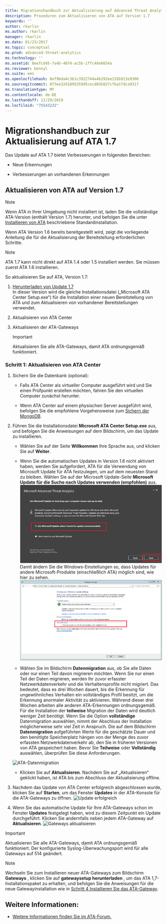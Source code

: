 ```yaml
---
title: Migrationshandbuch zur Aktualisierung auf Advanced Threat Analytics 1.7 | Microsoft-Dokumentation
description: Prozeduren zum Aktualisieren von ATA auf Version 1.7
keywords: ''
author: rkarlin
ms.author: rkarlin
manager: rkarlin
ms.date: 01/23/2017
ms.topic: conceptual
ms.prod: advanced-threat-analytics
ms.technology: ''
ms.assetid: 8eefcd45-7a4b-4074-ac5b-1ffc48e6654a
ms.reviewer: bennyl
ms.suite: ems
ms.openlocfilehash: 8ef9bda4c3b1c3922744a4b292ee135b913e9306
ms.sourcegitcommit: 0f3ee3241895359d5cecd845827cfba1fdca9317
ms.translationtype: MT
ms.contentlocale: de-DE
ms.lasthandoff: 12/29/2019
ms.locfileid: "75543232"
---
```

# <a name="ata-update-to-17-migration-guide"></a>Migrationshandbuch zur Aktualisierung auf ATA 1.7
Das Update auf ATA 1.7 bietet Verbesserungen in folgenden Bereichen:

-   Neue Erkennungen

-   Verbesserungen an vorhandenen Erkennungen
  

## <a name="updating-ata-to-version-17"></a>Aktualisieren von ATA auf Version 1.7

> [!NOTE] 
> Wenn ATA in Ihrer Umgebung nicht installiert ist, laden Sie die vollständige ATA-Version (enthält Version 1.7) herunter, und befolgen Sie die unter [Installieren von ATA](install-ata-step1.md) beschriebene Standardinstallation.

Wenn ATA Version 1.6 bereits bereitgestellt wird, zeigt die vorliegende Anleitung die für die Aktualisierung der Bereitstellung erforderlichen Schritte.

> [!NOTE] 
> ATA 1.7 kann nicht direkt auf ATA 1.4 oder 1.5 installiert werden. Sie müssen zuerst ATA 1.6 installieren. 

So aktualisieren Sie auf ATA, Version 1.7:

1.  [Herunterladen von Update 1.7](https://www.microsoft.com/evalcenter/evaluate-microsoft-advanced-threat-analytics)<br>
In dieser Version wird die gleiche Installationsdatei („Microsoft ATA Center Setup.exe“) für die Installation einer neuen Bereitstellung von ATA und zum Aktualisieren von vorhandener Bereitstellungen verwendet.

2.  Aktualisieren von ATA Center

4.  Aktualisieren der ATA-Gateways

    > [!IMPORTANT]
    > Aktualisieren Sie alle ATA-Gateways, damit ATA ordnungsgemäß funktioniert.

### <a name="step-1-update-the-ata-center"></a>Schritt 1: Aktualisieren von ATA Center

1.  Sichern Sie die Datenbank (optional):

    -   Falls ATA Center als virtueller Computer ausgeführt wird und Sie einen Prüfpunkt erstellen möchten, fahren Sie den virtuellen Computer zunächst herunter.

    -   Wenn ATA Center auf einem physischen Server ausgeführt wird, befolgen Sie die empfohlene Vorgehensweise zum [Sichern der MongoDB](https://docs.mongodb.org/manual/core/backups/).

2.  Führen Sie die Installationsdatei **Microsoft ATA Center Setup.exe** aus, und befolgen Sie die Anweisungen auf dem Bildschirm, um das Update zu installieren.

    -  Wählen Sie auf der Seite **Willkommen** Ihre Sprache aus, und klicken Sie auf **Weiter**.

    -  Wenn Sie die automatischen Updates in Version 1.6 nicht aktiviert haben, werden Sie aufgefordert, ATA für die Verwendung von Microsoft Update für ATA festzulegen, um auf dem neuesten Stand zu bleiben.  Wählen Sie auf der Microsoft Update-Seite **Microsoft Update für die Suche nach Updates verwenden (empfohlen)** aus.
    ![ATA-Aktualisierung](media/ata_ms_update.png) Damit ändern Sie die Windows-Einstellungen so, dass Updates für andere Microsoft-Produkte (einschließlich ATA) möglich sind, wie hier zu sehen. 
     ![Automatisches Windows-Update](media/ata_installupdatesautomatically.png)

    -  Wählen Sie im Bildschirm **Datenmigration** aus, ob Sie alle Daten oder nur einen Teil davon migrieren möchten. Wenn Sie nur einen Teil der Daten migrieren, werden Ihr zuvor erfasster Netzwerkdatenverkehr und die Verhaltensprofile nicht migriert. Das bedeutet, dass es drei Wochen dauert, bis die Erkennung für ungewöhnliches Verhalten ein vollständiges Profil besitzt, um die Erkennung anormaler Aktivität zu aktivieren. Während dieser drei Wochen arbeiten alle anderen ATA-Erkennungen ordnungsgemäß. Für die Installation der **teilweise** Migration der Daten wird deutlich weniger Zeit benötigt. Wenn Sie die Option **vollständige** Datenmigration auswählen, nimmt der Abschluss der Installation möglicherweise sehr viel Zeit in Anspruch. Die auf dem Bildschirm **Datenmigration** aufgeführten Werte für die geschätzte Dauer und den benötigte Speicherplatz hängen von der Menge des zuvor erfassten Netzwerkdatenverkehr ab, den Sie in früheren Versionen von ATA gespeichert haben. Bevor Sie **Teilweise** oder **Vollständig** auswählen, überprüfen Sie diese Anforderungen.  
    
    ![ATA-Datenmigration](media/migration-data-migration17.png)

    -  Klicken Sie auf **Aktualisieren**. Nachdem Sie auf „Aktualisieren“ geklickt haben, ist ATA bis zum Abschluss der Aktualisierung offline.

4.  Nachdem das Update von ATA Center erfolgreich abgeschlossen wurde, klicken Sie auf **Starten**, um das Fenster **Updates** in der ATA-Konsole für die ATA-Gateways zu öffnen.
    ![Update erfolgreich](media/migration-center-success17.png)

5.  Wenn Sie das automatische Update für Ihre ATA-Gateways schon im Fenster **Updates** festgelegt haben, wird zu diesem Zeitpunkt ein Update durchgeführt. Klicken Sie andernfalls neben jedem ATA-Gateway auf **Aktualisieren**.
  ![Gateways aktualisieren](media/migration-update-gw-17.png)

  
> [!IMPORTANT] 
> Aktualisieren Sie alle ATA-Gateways, damit ATA ordnungsgemäß funktioniert.
> Der konfigurierte Syslog-Überwachungsport wird für alle Gateways auf 514 geändert.
 
> [!NOTE] 
> Wechseln Sie zum Installieren neuer ATA-Gateways zum Bildschirm **Gateways** , klicken Sie auf **gatewaysetup herunterladen** , um das ATA 1,7-Installationspaket zu erhalten, und befolgen Sie die Anweisungen für die neue Gatewayinstallation wie in [Schritt 4 Installieren Sie das ATA-Gateway](install-ata-step4.md).



## <a name="see-also"></a>Weitere Informationen:

- [Weitere Informationen finden Sie im ATA-Forum.](https://social.technet.microsoft.com/Forums/security/home?forum=mata)
